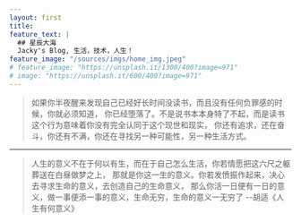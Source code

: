 ```yaml
---
layout: first
title:
feature_text: |
  ## 星辰大海
  Jacky's Blog, 生活，技术，人生！
feature_image: "/sources/imgs/home_img.jpeg"
# feature_image: "https://unsplash.it/1300/400?image=971"
# image: "https://unsplash.it/600/400?image=971"
---
```


>如果你半夜醒来发现自己已经好长时间没读书，而且没有任何负罪感的时候，你就必须知道，
>你已经堕落了。不是说书本本身特了不起，而是读书这个行为意味着你没有完全认同于这个现世和现实，
>你还有追求，还在奋斗，你还有不满，你还在寻找另一种可能性，另一种生活方式。

  
***
>人生的意义不在于何以有生，而在于自己怎么生活，你若情愿把这六尺之躯葬送在白昼做梦之上，
>那就是你这一生的意义。你若发愤振作起来，决心去寻求生命的意义，去创造自己的生命意义，
>那么你活一日便有一日的意义，做一事便添一事的意义，生命无穷，生命的意义一无穷了
>--胡适《人生有何意义》
